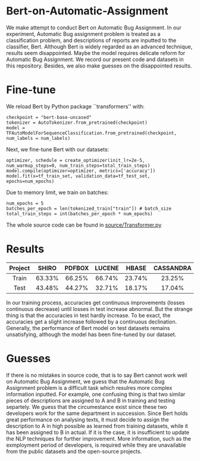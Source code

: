 # Bert-on-Automatic-Assignment
We make attempt to conduct Bert on Automatic Bug Assignment. In our experiment, Automatic Bug assignment problem is treated as a classification problem, and descriptions of reports are inputted to the classifier, Bert. Although Bert is widely regarded as an advanced technique, results seem disappointed. Maybe the model requires delicate reform for Automatic Bug Assignment. We record our present code and datasets in this repository. Besides, we also make guesses on the disappointed results.

# Fine-tune
We reload Bert by Python package ``transformers'' with:

    checkpoint = "bert-base-uncased"
    tokenizer = AutoTokenizer.from_pretrained(checkpoint)
    model = TFAutoModelForSequenceClassification.from_pretrained(checkpoint, num_labels = num_labels)

Next, we fine-tune Bert with our datasets:

    optimizer, schedule = create_optimizer(init_lr=2e-5, num_warmup_steps=0, num_train_steps=total_train_steps)
    model.compile(optimizer=optimizer, metrics=['accuracy'])
    model.fit(x=tf_train_set, validation_data=tf_test_set, epochs=num_epochs)

Due to memory limit, we train on batches:

    num_epochs = 5
    batches_per_epoch = len(tokenized_train["train"]) # batch_size
    total_train_steps = int(batches_per_epoch * num_epochs)

The whole source code can be found in [source/Transformer.py](./source/Transformer.py)

# Results
| Project | SHIRO | PDFBOX | LUCENE | HBASE | CASSANDRA |
| :-: | :-: | :-: | :-: | :-: | :-: |
| Train | 63.33% | 66.25% | 66.74% | 23.74% | 23.25% |
| Test | 43.48% | 44.27% | 32.71% | 18.17% | 17.04% |

In our training process, accuracies get continuous improvements (losses continuous decrease) until losses in test increase abnormal. But the strange thing is that the accuracies in test hardly increase. To be exact, the accuracies get a slight increase followed by a continuous declination. Generally, the performance of Bert model on test datasets remains unsatisfying, although the model has been fine-tuned by our dataset.

# Guesses
If there is no mistakes in source code, that is to say Bert cannot work well on Automatic Bug Assignment, we guess that the Automatic Bug Assignment problem is a difficult task which resulres more complex information inputted. For example, one confusing thing is that two similar pieces of descriptions are assigned to A and B in training and testing separtely. We guess that the circumestance exist since these two developers work for the same department in succession. Since Bert holds great performance on analysing texts, it must decide to assign the description to A in high possible as learned from training datasets, while it has been assigned to B in actual. If it is the case, it is insufficient to update the NLP techniques for further improvement. More information, such as the exmployment period of developers, is required while they are unavailable from the public datasets and the open-source projects.
